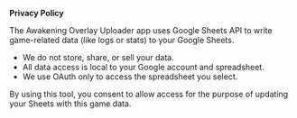 **Privacy Policy**

The Awakening Overlay Uploader app uses Google Sheets API to write game-related data (like logs or stats) to your Google Sheets.

- We do not store, share, or sell your data.
- All data access is local to your Google account and spreadsheet.
- We use OAuth only to access the spreadsheet you select.

By using this tool, you consent to allow access for the purpose of updating your Sheets with this game data.
